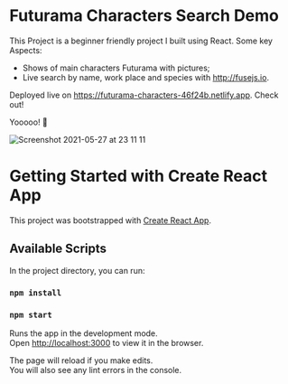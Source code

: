 # Futurama Characters Search Demo

This Project is a beginner friendly project I built using React. Some key Aspects:

- Shows of main characters Futurama with pictures; 
- Live search by name, work place and species with http://fusejs.io.

Deployed live on https://futurama-characters-46f24b.netlify.app. Check out!

Yooooo! 🚀

![Screenshot 2021-05-27 at 23 11 11](https://user-images.githubusercontent.com/68222437/119891119-4f59d980-bf41-11eb-8df0-6e9221bdceb8.png)

# Getting Started with Create React App

This project was bootstrapped with [Create React App](https://github.com/facebook/create-react-app).

## Available Scripts

In the project directory, you can run:

### `npm install`
### `npm start`

Runs the app in the development mode.\
Open [http://localhost:3000](http://localhost:3000) to view it in the browser.

The page will reload if you make edits.\
You will also see any lint errors in the console.

